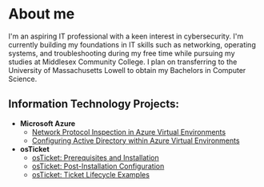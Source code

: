 # About me

I'm an aspiring IT professional with a keen interest in cybersecurity. I'm currently building my foundations in IT skills such as networking, operating systems, and troubleshooting during my free time while pursuing my studies at Middlesex Community College. I plan on transferring to the University of Massachusetts Lowell to obtain my Bachelors in Computer Science.

<h2> Information Technology Projects: </h2>

- <b>Microsoft Azure</b>
  - [Network Protocol Inspection in Azure Virtual Environments](https://github.com/KimleeHeng/azure-network-protocols)
  - [Configuring Active Directory within Azure Virtual Environments](https://github.com)
- <b>osTicket</b>
  - [osTicket: Prerequisites and Installation](https://github.com)
  - [osTicket: Post-Installation Configuration](https://github.com)
  - [osTicket: Ticket Lifecycle Examples](https://github.com)
<!--
**KimleeHeng/KimleeHeng** is a ✨ _special_ ✨ repository because its `README.md` (this file) appears on your GitHub profile.

Here are some ideas to get you started:

- 🔭 I’m currently working on ...
- 🌱 I’m currently learning ...
- 👯 I’m looking to collaborate on ...
- 🤔 I’m looking for help with ...
- 💬 Ask me about ...
- 📫 How to reach me: ...
- 😄 Pronouns: ...
- ⚡ Fun fact: ...
-->
